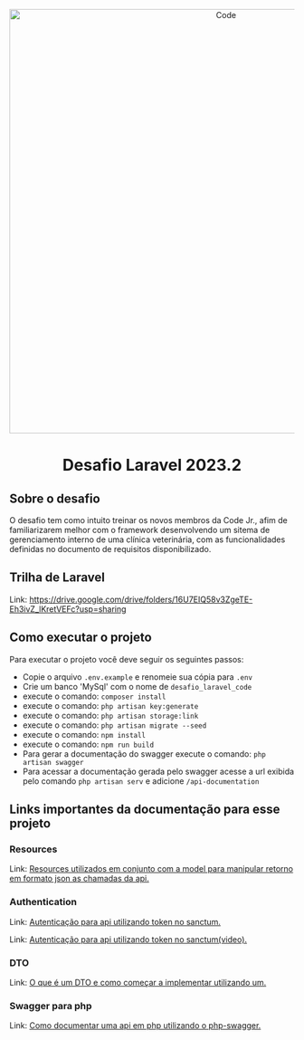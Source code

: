 <p align="center"><a href="https://codejr.com.br/" target="_blank"><img src="https://codejr.com.br/wp-content/uploads/elementor/thumbs/Da-uma-olhada-no-design-que-eu-fiz-no-Canva-e1631206678162-pcvbl6lcx3mwo97eg0q4yn4zchcokysbd7aoauowe8.png" width="750" alt="Code"></a></p>

<h1 align="center">
    Desafio Laravel 2023.2
</h1>

## Sobre o desafio

O desafio tem como intuito treinar os novos membros da Code Jr., afim de familiarizarem melhor com o framework desenvolvendo um sitema de gerenciamento interno de uma clínica veterinária, com as funcionalidades definidas no documento de requisitos disponibilizado.

## Trilha de Laravel

Link: <a href="https://drive.google.com/drive/folders/16U7EIQ58v3ZgeTE-Eh3ivZ_lKretVEFc?usp=sharing">https://drive.google.com/drive/folders/16U7EIQ58v3ZgeTE-Eh3ivZ_lKretVEFc?usp=sharing</a>

## Como executar o projeto

Para executar o projeto você deve seguir os seguintes passos:

- Copie o arquivo `.env.example` e renomeie sua cópia para `.env`
- Crie um banco 'MySql' com o nome de `desafio_laravel_code`
- execute o comando: ```composer install```
- execute o comando: ```php artisan key:generate``` 
- execute o comando: ```php artisan storage:link```
- execute o comando: ```php artisan migrate --seed```
- execute o comando: ```npm install```
- execute o comando: ```npm run build```
- Para gerar a documentação do swagger execute o comando: ```php artisan swagger```
- Para acessar a documentação gerada pelo swagger acesse a url exibida pelo comando ```php artisan serv``` e adicione ```/api-documentation```
## Links importantes da documentação para esse projeto

### Resources
Link: <a href="https://laravel.com/docs/10.x/eloquent-resources">
    Resources utilizados em conjunto com a model para manipular retorno em formato json as chamadas da api.
</a>

### Authentication
Link: <a href="https://laravel.com/docs/10.x/sanctum#api-token-authentication">
    Autenticação para api utilizando token no sanctum.
</a>

Link: <a href="https://ww w.youtube.com/watch?v=_POq4dyp0WM">
    Autenticação para api utilizando token no sanctum(video).
</a>

### DTO 
Link: <a href="https://medium.com/@eloufirhatim/what-is-dto-and-how-to-use-it-in-a-laravel-application-7ca1e9045985#:~:text=DTO%20stands%20for%20Data%20Transfer,different%20parts%20of%20the%20application.">
    O que é um DTO e como começar a implementar utilizando um.
</a>

### Swagger para php
Link: <a href="https://www.youtube.com/watch?v=rJ_GR3Y8-ck">
    Como documentar uma api em php utilizando o php-swagger.
</a>
